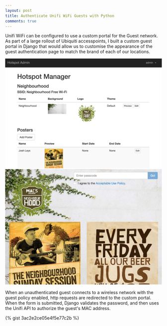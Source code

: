 ```yaml
---
layout: post
title: Authenticate Unifi WiFi Guests with Python
comments: true
---
```


Unifi WiFi can be configured to use a custom portal for the Guest network. As part of a large rollout of Ubiquiti accesspoints, I built a custom guest portal in Django that would allow us to customise the appearance of the guest authentication page to match the brand of each of our locations.

![Guest Portal Configuration](/assets/images/posts/2015-05-12-unifi-python/unifi-custom-portal-config.png)
![Custom Branded Guest Portal](/assets/images/posts/2015-05-12-unifi-python/unifi-custom-portal.png)

When an unauthenticated guest connects to a wireless network with the guest policy enabled, http requests are redirected to the custom portal. When the form is submitted, Django validates the password, and then uses the Unifi API to authorize the guest's MAC address.

{% gist 3ac2e2ce05e4f5e77c2b %}